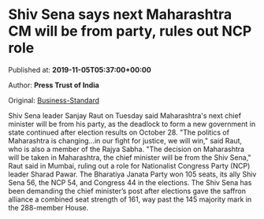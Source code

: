 
# Shiv Sena says next Maharashtra CM will be from party, rules out NCP role

Published at: **2019-11-05T05:37:00+00:00**

Author: **Press Trust of India**

Original: [Business-Standard](https://www.business-standard.com/article/current-affairs/shiv-sena-says-next-maharashtra-cm-will-be-from-party-rules-out-ncp-role-119110500382_1.html)

Shiv Sena leader Sanjay Raut on Tuesday said Maharashtra's next chief minister will be from his party, as the deadlock to form a new government in state continued after election results on October 28.
"The politics of Maharashtra is changing...in our fight for justice, we will win," said Raut, who is also a member of the Rajya Sabha.
"The decision on Maharashtra will be taken in Maharashtra, the chief minister will be from the Shiv Sena," Raut said in Mumbai, ruling out a role for Nationalist Congress Party (NCP) leader Sharad Pawar.
The Bharatiya Janata Party won 105 seats, its ally Shiv Sena 56, the NCP 54, and Congress 44 in the elections. The Shiv Sena has been demanding the chief minister’s post after elections gave the saffron alliance a combined seat strength of 161, way past the 145 majority mark in the 288-member House.
